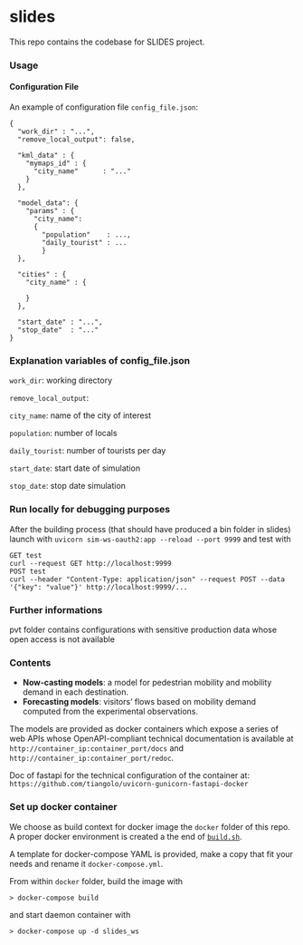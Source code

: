 # slides
This repo contains the codebase for SLIDES project.
### Usage
#### Configuration File
An example of configuration file `config_file.json`:
```
{
  "work_dir" : "...",
  "remove_local_output": false,

  "kml_data" : {
    "mymaps_id" : {
      "city_name"      : "..."
    }
  },

  "model_data": {
    "params" : {
      "city_name":
      {
        "population"    : ...,
        "daily_tourist" : ...
        }
  },

  "cities" : {
    "city_name" : {

    }
  },
  
  "start_date" : "...",
  "stop_date"  : "..."
}
```
### Explanation variables of config_file.json
`work_dir`: working directory

`remove_local_output`:

`city_name`: name of the city of interest

`population`: number of locals 

`daily_tourist`: number of tourists per day

`start_date`: start date of simulation

`stop_date`: stop date simulation


### Run locally for debugging purposes
After the building process (that should have produced a bin folder in slides) launch with
```uvicorn sim-ws-oauth2:app --reload --port 9999```
and test with
```
GET test
curl --request GET http://localhost:9999
POST test
curl --header "Content-Type: application/json" --request POST --data '{"key": "value"}' http://localhost:9999/...
```
### Further informations
pvt folder contains configurations with sensitive production data whose open access is not available


### Contents
+ __Now-casting models__: a model for pedestrian mobility and mobility demand in each destination.
+ __Forecasting models__: visitors’ flows based on mobility demand computed from the experimental observations.

The models are provided as docker containers which expose a series of web APIs whose OpenAPI-compliant technical documentation is available at `http://container_ip:container_port/docs` and `http://container_ip:container_port/redoc`.

Doc of fastapi for the technical configuration of the container at:
`https://github.com/tiangolo/uvicorn-gunicorn-fastapi-docker`



### Set up docker container
We choose as build context for docker image the `docker` folder of this repo. A proper docker environment is created a the end of [`build.sh`](build.sh).

A template for docker-compose YAML is provided, make a copy that fit your needs and rename it `docker-compose.yml`.

From within `docker` folder, build the image with
```
> docker-compose build
```
and start daemon container with
```
> docker-compose up -d slides_ws
```
